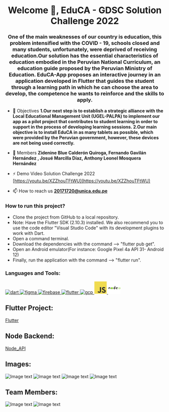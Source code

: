 <h1 align="center">Welcome 👋, EduCA - GDSC Solution Challenge 2022</h1>
<h3 align="center">One of the main weaknesses of our country is education, this problem intensified with the COVID - 19, schools closed and many students, unfortunately, were deprived of receiving education.Our solution has the essential characteristics of education embodied in the Peruvian National Curriculum, an education guide proposed by the Peruvian Ministry of Education. EduCA-App proposes an interactive journey in an application developed in Flutter that guides the student through a learning path in which he can choose the area to develop, the competence he wants to reinforce and the skills to apply.</h3>

- 📝 Objectives **1.Our next step is to establish a strategic alliance with the Local Educational Management Unit (UGEL-PALPA) to implement our app as a pilot project that contributes to student learning in order to support in the process of developing learning sessions. 2.Our main objective is to install EduCA in as many tablets as possible, which were provided by the Peruvian government, however, these devices are not being used correctly.**

- 🤝 Members **Zidenine Blue Calderón Quiroga, Fernando Gavilán Hernández , Josué Marcilla Díaz, Anthony Leonel Mosquera Hernández**

- ⚡ Demo Video Solution Challenge 2022 [https://youtu.be/XZZhouTFtWU](https://youtu.be/XZZhouTFtWU)

- 📫 How to reach us **20171720@unica.edu.pe**

<p align="left">
</p>

<h3 align="left">How to run this project?</h3>

- Clone the project from GitHub to a local repository.
- Note: Have the Flutter SDK (2.10.3) installed. We also recommend you to use the code editor "Visual Studio Code" with its development plugins to work with Dart.
- Open a command terminal.
- Download the dependencies with the command --> "flutter pub get".
- Open an Android emulator(For instance: Google Pixel 4a API 31- Android 12)
- Finally, run the application with the command --> "flutter run".

<h3 align="left">Languages and Tools:</h3>
<p align="left"> <a href="https://dart.dev" target="_blank" rel="noreferrer"> <img src="https://www.vectorlogo.zone/logos/dartlang/dartlang-icon.svg" alt="dart" width="40" height="40"/> </a> <a href="https://www.figma.com/" target="_blank" rel="noreferrer"> <img src="https://www.vectorlogo.zone/logos/figma/figma-icon.svg" alt="figma" width="40" height="40"/> </a> <a href="https://firebase.google.com/" target="_blank" rel="noreferrer"> <img src="https://www.vectorlogo.zone/logos/firebase/firebase-icon.svg" alt="firebase" width="40" height="40"/> </a> <a href="https://flutter.dev" target="_blank" rel="noreferrer"> <img src="https://www.vectorlogo.zone/logos/flutterio/flutterio-icon.svg" alt="flutter" width="40" height="40"/> </a> <a href="https://cloud.google.com" target="_blank" rel="noreferrer"> <img src="https://www.vectorlogo.zone/logos/google_cloud/google_cloud-icon.svg" alt="gcp" width="40" height="40"/> </a> <a href="https://developer.mozilla.org/en-US/docs/Web/JavaScript" target="_blank" rel="noreferrer"> <img src="https://raw.githubusercontent.com/devicons/devicon/master/icons/javascript/javascript-original.svg" alt="javascript" width="40" height="40"/> </a> <a href="https://nodejs.org" target="_blank" rel="noreferrer"> <img src="https://raw.githubusercontent.com/devicons/devicon/master/icons/nodejs/nodejs-original-wordmark.svg" alt="nodejs" width="40" height="40"/> </a> </p>

## Flutter Project:

[Flutter](https://github.com/FernandoGavilan2000/Flutter_EduCA)

## Node Backend:

[Node_API](https://github.com/FernandoGavilan2000/API_REST-HACKUNICA)

## Images:

![Image text](<https://res.cloudinary.com/drfx5ryus/image/upload/v1661561188/Solution2022/SCREEN/NUEVAS/Inicio_ck8txh.png>)
![Image text](<https://res.cloudinary.com/drfx5ryus/image/upload/v1661561185/Solution2022/SCREEN/NUEVAS/Home_htylt5.png>)
![Image text](<https://res.cloudinary.com/drfx5ryus/image/upload/v1661561185/Solution2022/SCREEN/NUEVAS/Competencias_xejd2e.png>)
![Image text](<https://res.cloudinary.com/drfx5ryus/image/upload/v1661561185/Solution2022/SCREEN/NUEVAS/Recursos_ubfl4l.png>)

## Team Members:

![Image text](https://res.cloudinary.com/drfx5ryus/image/upload/v1661560281/Solution2022/Fotos/foto1_wc420i.png)
![Image text](https://res.cloudinary.com/drfx5ryus/image/upload/v1661560281/Solution2022/Fotos/foto2_iq0ipu.png)

